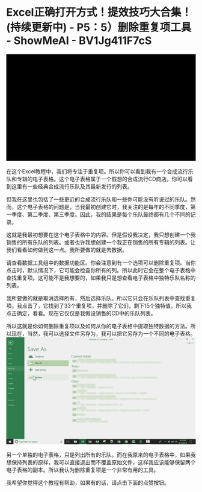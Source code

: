 # Excel正确打开方式！提效技巧大合集！(持续更新中) - P5：5）删除重复项工具 - ShowMeAI - BV1Jg411F7cS

![](img/f955fa113e72b809ef9ef19a670ec0e3_0.png)

在这个Excel教程中，我们将专注于重复项。所以你可以看到我有一个合成流行乐队和专辑的电子表格。这个电子表格属于一个假想的合成流行CD商店。你可以看到这里有一些经典合成流行乐队及其最新发行的列表。

但我在这里也包括了一些更近的合成流行乐队和一些你可能没有听说过的乐队。然而，这个电子表格的问题是，当我最初创建它时，我关注的是每年的不同季度，第一季度、第二季度、第三季度。因此，我的结果是每个乐队最终都有几个不同的记录。

这就是我最初想要在这个电子表格中的内容。但是假设我决定，我只想创建一个我销售的所有乐队的列表。或者也许我想创建一个我正在销售的所有专辑的列表。让我们看看如何做到这一点。我所要做的就是去数据。

请查看数据工具组中的数据功能区。你会注意到有一个选项可以删除重复项。当你点击时，默认情况下，它可能会检查你所有的列。所以此时它会在整个电子表格中查找重复项。这可能不是我想要的，如果我只是想查看电子表格中独特乐队名称的列表。

我所要做的就是取消选择所有，然后选择乐队。所以它只会在乐队列表中查找重复项。我点击了，它找到了33个重复项，并删除了它们，剩下15个独特值。所以我点击确定，看看。现在它仅仅是我假设销售的CD中的乐队列表。

所以这就是你如何删除重复项以及如何从你的电子表格中提取独特数据的方法。所以现在，当然，我可以选择文件另存为，我可以把它另存为一个不同的电子表格。![](img/f955fa113e72b809ef9ef19a670ec0e3_2.png)

另一个单独的电子表格，只是列出所有的乐队。而在我原来的电子表格中，如果我想保持列表的原样，我可以直接退出而不覆盖原始文件，这样我应该能够保留两个电子表格的副本。所以我认为删除重复项是一个非常有用的工具。

我希望你觉得这个教程有帮助，如果有的话，请点击下面的点赞按钮。
